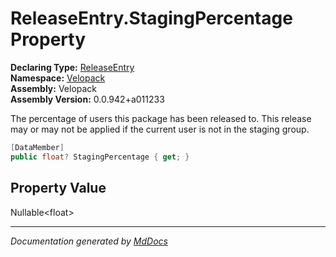 ﻿<!--  
  <auto-generated>   
    The contents of this file were generated by a tool.  
    Changes to this file may be list if the file is regenerated  
  </auto-generated>   
-->

# ReleaseEntry.StagingPercentage Property

**Declaring Type:** [ReleaseEntry](../index.md)  
**Namespace:** [Velopack](../../index.md)  
**Assembly:** Velopack  
**Assembly Version:** 0.0.942+a011233

The percentage of users this package has been released to. This release may or may not be applied if the current user is not in the staging group.

```csharp
[DataMember]
public float? StagingPercentage { get; }
```

## Property Value

Nullable\<float\>

___

*Documentation generated by [MdDocs](https://github.com/ap0llo/mddocs)*
